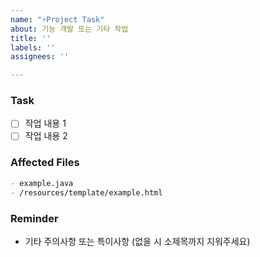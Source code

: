 ```yaml
---
name: "⚡Project Task"
about: 기능 개발 또는 기타 작업
title: ''
labels: ''
assignees: ''

---
```


### Task
- [ ] 작업 내용 1
- [ ] 작업 내용 2

### Affected Files
```markdown
- example.java
- /resources/template/example.html
```

### Reminder
- 기타 주의사항 또는 특이사항 (없을 시 소제목까지 지워주세요)
